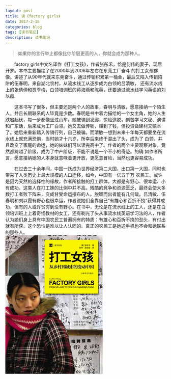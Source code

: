 ```yaml
---
layout: post
title: 读《factory girls》   
date: 2017-2-18
categories: blog
tags: [读书笔记]
description: 读书笔记
---
```


> 如果你的言行举止都像比你阶层更高的人，你就会成为那种人。

&emsp;&emsp;factory girls中文名译作《打工女孩》，作者张彤禾，恰是何伟的妻子，现居开罗。本书主要描绘了在2000年到2006年左右在东莞工厂奋斗
的打工女孩群像。讲述了从90年代就来东莞奋斗，通过传销积累第一桶金，最后又陷入传销陷阱的伍春明，来自湖北农村，从流水线工从逐步成为白领的吕清敏，
还有流水线上的张倩倩和贾季梅，白领培训班的蒋海燕和陈英，还要通过流水线学习英语的刘以霞.       

&emsp;&emsp;这本书写了很多，但主要还是两个人的故事，春明与清敏，愿意接纳一个陌生人，并且长期联系的人毕竟是少数。春明是书中着力描绘的一个女主角，她的人生跌宕起伏，每一步都像坐过山车。她被骗到发廊，惊险逃脱，刻苦学习文秘、演讲和广东话，后来成为工厂白领。她又去做传销，赚到了钱，但投资做建材又赔本了。她后来重新踏入传销行列，自己被骗。而清敏一想到未来十年每天都要坐在流水线上就充满恐惧，当时她才十六岁，所幸后来终于混出了头，成为了
白领，并且改变了家庭的命运，她的妹妹们可以读完高中了。作者的两个主要观察对象，竟然都跨越了阶级，成为了中产阶级，不能不说是一个不小的奇迹。的确
如作者所言，愿意接纳她的人本身就意味着更开放，更愿意冒险，当然也更容易成功。        

&emsp;&emsp;在过去三十余年间，中国一跃成为世界经济第二大国，出口第一大国，同时也带来了人类历史上最大规模的人口迁移，如今，中国有一亿五千万
农民工。或许是因为天然的选择性的缘故，作者所接触的打工群体，大都是有野心、很幸运、小有成功。这类人在打工妹的比例中并不高。残酷的竞争和资源匮乏，最终会使大多数打工者败下阵来，变成甘受命运摆布的人。脱颖而出者能有几何哉。吕清敏、伍春明和刘以霞有野心也很幸运，作者说她们全靠自己“有雄心和百折不挠”获得其成功，但有的人或许贫穷到没有野心。在书中，无论是在流水线上的工人，还是在白领培训班上上着奇怪教材的女工，还有剃光了头从事流水线英语学习法的人，作者认为她们身上具有中国农民工普遍拥有的特质：有雄心和百折不挠的劲头，有付出就有所获。这个恐怕是难以让人认同的。真正的农民工是她送手机也不会和她联系的那些人。      
![](https://raw.githubusercontent.com/whuhan2013/ImageRepertory/master/blog/blog32.jpg)       




